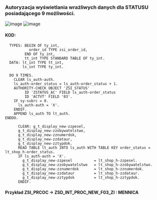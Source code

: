 ### Autoryzacja wyświetlania wrażliwych danych dla STATUSU posiadającego 9 możliwości.

![image](https://user-images.githubusercontent.com/91785152/228840912-83b7ca04-251c-408d-8f22-3886f3726fca.png)
![image](https://user-images.githubusercontent.com/91785152/228841020-f5938be2-ae88-4904-a052-cfe51324def0.png)

#### KOD:
```
  TYPES: BEGIN OF ty_int,
           order_id TYPE zsi_order_id,
         END OF ty_int,
         tt_int TYPE STANDARD TABLE OF ty_int.
  DATA: lt_int TYPE tt_int,
        ls_int TYPE ty_int.
```
```
  DO 9 TIMES.
    CLEAR ls_auth-auth.
    ls_auth-order_status = ls_auth-order_status + 1.
    AUTHORITY-CHECK OBJECT 'ZSI_STATUS'
         ID 'ZSTATUS_AC' FIELD ls_auth-order_status
         ID 'ACTVT' FIELD '03'.
    IF sy-subrc = 0.
      ls_auth-auth = 'X'.
    ENDIF.
    APPEND ls_auth TO lt_auth.
ENDDO.
```
```
      CLEAR: g_t_display_new-zzpesel,
      g_t_display_new-zzobywatelstwo,
      g_t_display_new-zznumerdok,
      g_t_display_new-zzdataur,
      g_t_display_new-zztypdok.
      READ TABLE lt_auth INTO ls_auth WITH TABLE KEY order_status = lt_shop_h-order_status.
      IF ls_auth-auth = 'X'.
        g_t_display_new-zzpesel          = lt_shop_h-zzpesel.
        g_t_display_new-zzobywatelstwo   = lt_shop_h-zzobywatelstwo.
        g_t_display_new-zznumerdok       = lt_shop_h-zznumerdok.
        g_t_display_new-zzdataur         = lt_shop_h-zzdataur.
        g_t_display_new-zztypdok         = lt_shop_h-zztypdok.
      ENDIF.
```

#### Przykład ZSI_PRCOC -> ZSD_INT_PROC_NEW_F03_ZI : MENNICA
